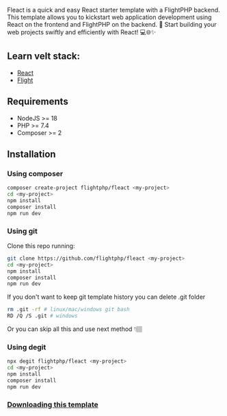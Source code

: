 Fleact is a quick and easy React starter template with a FlightPHP backend. This template allows you to kickstart web application development using React on the frontend and FlightPHP on the backend. 🚀 Start building your web projects swiftly and efficiently with React! 💻🌐✨

## Learn velt stack:

- [React](https://react.dev)
- [Flight](https://docs.flightphp.com)

## Requirements

- NodeJS >= 18
- PHP >= 7.4
- Composer >= 2

## Installation

### Using composer
```bash
composer create-project flightphp/fleact <my-project>
cd <my-project>
npm install
composer install
npm run dev
```

<!--
### With Flight CLI (coming soon...)
```bash
composer global require --dev flightphp/cli # or
npm install -g flight-cli

flight new <my-project> --react
```
-->

### Using git

Clone this repo running:
```bash
git clone https://github.com/flightphp/fleact <my-project>
cd <my-project>
npm install
composer install
npm run dev
```

If you don't want to keep git template history you can delete .git folder
```bash
rm .git -rf # linux/mac/windows git bash
RD /Q /S .git # windows
```

Or you can skip all this and use next method 👇🏽

### Using degit
```bash
npx degit flightphp/fleact <my-project>
cd <my-project>
npm install
composer install
npm run dev
```

### [Downloading this template](https://github.com/flightphp/fleact/archive/refs/heads/main.zip)
